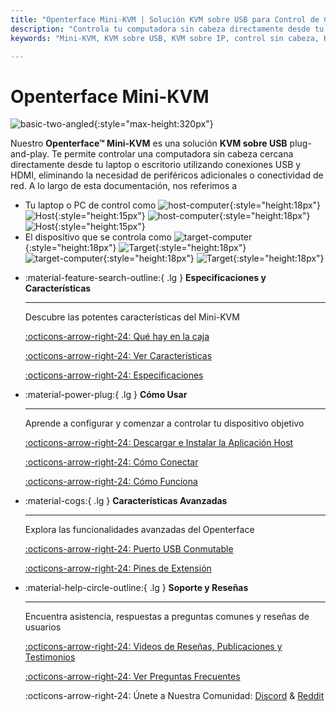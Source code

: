 ```yaml
---
title: "Openterface Mini-KVM | Solución KVM sobre USB para Control de Computadoras Sin Cabeza"
description: "Controla tu computadora sin cabeza directamente desde tu laptop usando Openterface Mini-KVM. Una solución KVM sobre USB plug-and-play con soporte HDMI, sin necesidad de red. Perfecto para desarrolladores, profesionales de TI y estaciones de trabajo remotas."
keywords: "Mini-KVM, KVM sobre USB, KVM sobre IP, control sin cabeza, KVM HDMI, KVM USB, conmutador KVM, consola KVM, adaptador de carrito de choque USB, JetKVM, NanoKVM, KiwiKVM, PiKVM, KVM plug and play, VNC, periféricos de computadora"

---
```


# **Openterface Mini-KVM**

![basic-two-angled](https://assets.openterface.com/images/product/basic-two-angled.jpg){:style="max-height:320px"}

Nuestro **Openterface™ Mini-KVM** es una solución **KVM sobre USB** plug-and-play. Te permite controlar una computadora sin cabeza cercana directamente desde tu laptop o escritorio utilizando conexiones USB y HDMI, eliminando la necesidad de periféricos adicionales o conectividad de red. A lo largo de esta documentación, nos referimos a

- Tu laptop o PC de control como ![host-computer](https://assets.openterface.com/images/shell-icons/host-computer.svg#only-light){:style="height:18px"} ![Host](https://assets.openterface.com/images/shell-icons/host.svg#only-light){:style="height:15px"} ![host-computer](https://assets.openterface.com/images/shell-icons/host-computer_1.svg#only-dark){:style="height:18px"} ![Host](https://assets.openterface.com/images/shell-icons/host_1.svg#only-dark){:style="height:15px"}
- El dispositivo que se controla como ![target-computer](https://assets.openterface.com/images/shell-icons/target-computer.svg#only-light){:style="height:18px"} ![Target](https://assets.openterface.com/images/shell-icons/target.svg#only-light){:style="height:18px"} ![target-computer](https://assets.openterface.com/images/shell-icons/target-computer_1.svg#only-dark){:style="height:18px"} ![Target](https://assets.openterface.com/images/shell-icons/target_1.svg#only-dark){:style="height:18px"}

<div class="grid cards" markdown>

-   :material-feature-search-outline:{ .lg } __Especificaciones y Características__

    ---

    Descubre las potentes características del Mini-KVM

    [:octicons-arrow-right-24: Qué hay en la caja](/product/minikvm/whats-in-the-box/)

    [:octicons-arrow-right-24: Ver Características](/product/minikvm/features)

    [:octicons-arrow-right-24: Especificaciones](/product/minikvm/specifications)

-   :material-power-plug:{ .lg } __Cómo Usar__

    ---

    Aprende a configurar y comenzar a controlar tu dispositivo objetivo

    [:octicons-arrow-right-24: Descargar e Instalar la Aplicación Host](/app)

    [:octicons-arrow-right-24: Cómo Conectar](/product/minikvm/how-to-connect)

    [:octicons-arrow-right-24: Cómo Funciona](/usb-kvm)

-   :material-cogs:{ .lg } __Características Avanzadas__

    ---

    Explora las funcionalidades avanzadas del Openterface

    [:octicons-arrow-right-24: Puerto USB Conmutable](/product/minikvm/usb-switch)

    [:octicons-arrow-right-24: Pines de Extensión](/product/minikvm/extension-pins)

-   :material-help-circle-outline:{ .lg } __Soporte y Reseñas__

    ---

    Encuentra asistencia, respuestas a preguntas comunes y reseñas de usuarios

    [:octicons-arrow-right-24: Videos de Reseñas, Publicaciones y Testimonios](reviews)

    [:octicons-arrow-right-24: Ver Preguntas Frecuentes](/faq)

    :octicons-arrow-right-24: Únete a Nuestra Comunidad: [Discord](/discord) & [Reddit](reddit)
    
</div>